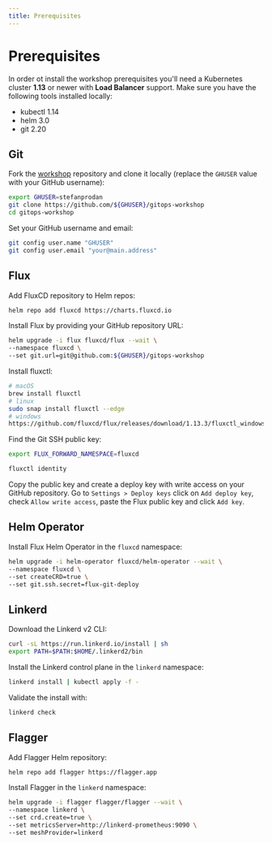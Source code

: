 ```yaml
---
title: Prerequisites
---
```


# Prerequisites

In order ot install the workshop prerequisites you'll need a Kubernetes cluster **1.13**
or newer with **Load Balancer** support.
Make sure you have the following tools installed locally:
* kubectl 1.14
* helm 3.0
* git 2.20

## Git

Fork the [workshop](https://github.com/stefanprodan/gitops-helm-workshop) repository
and clone it locally (replace the `GHUSER` value with your GitHub username):

```sh
export GHUSER=stefanprodan
git clone https://github.com/${GHUSER}/gitops-workshop
cd gitops-workshop
```

Set your GitHub username and email:

```sh
git config user.name "GHUSER"
git config user.email "your@main.address"
```

## Flux

Add FluxCD repository to Helm repos:

```sh
helm repo add fluxcd https://charts.fluxcd.io
```

Install Flux by providing your GitHub repository URL:

```sh
helm upgrade -i flux fluxcd/flux --wait \
--namespace fluxcd \
--set git.url=git@github.com:${GHUSER}/gitops-workshop
```

Install fluxctl:

```sh
# macOS
brew install fluxctl
# linux
sudo snap install fluxctl --edge
# windows
https://github.com/fluxcd/flux/releases/download/1.13.3/fluxctl_windows_amd64
```

Find the Git SSH public key:

```sh
export FLUX_FORWARD_NAMESPACE=fluxcd

fluxctl identity
```

Copy the public key and create a deploy key with write access on your GitHub repository.
Go to `Settings > Deploy keys` click on `Add deploy key`, check `Allow write access`,
paste the Flux public key and click `Add key`.

## Helm Operator

Install Flux Helm Operator in the `fluxcd` namespace:

```sh
helm upgrade -i helm-operator fluxcd/helm-operator --wait \
--namespace fluxcd \
--set createCRD=true \
--set git.ssh.secret=flux-git-deploy
```

## Linkerd

Download the Linkerd v2 CLI:

```sh
curl -sL https://run.linkerd.io/install | sh
export PATH=$PATH:$HOME/.linkerd2/bin
```

Install the Linkerd control plane in the `linkerd` namespace:

```sh
linkerd install | kubectl apply -f -
```

Validate the install with:

```sh
linkerd check
```

## Flagger

Add Flagger Helm repository:

```sh
helm repo add flagger https://flagger.app
```

Install Flagger in the `linkerd` namespace:

```sh
helm upgrade -i flagger flagger/flagger --wait \
--namespace linkerd \
--set crd.create=true \
--set metricsServer=http://linkerd-prometheus:9090 \
--set meshProvider=linkerd
```
